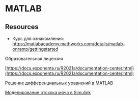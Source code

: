 # MATLAB

## Resources

- Курс для ознакомления: https://matlabacademy.mathworks.com/details/matlab-onramp/gettingstarted

Образовательная лицензия

[https://docs.exponenta.ru/R2021a/documentation-center.html](https://docs.exponenta.ru/R2021a/documentation-center.html)

[Решение дифференциальных уравнений в MATLAB](MATLAB/Решение%20дифференциальных%20уравнений%20в%20MATLAB.md)

[Моделирование отскока мяча в Simulink](MATLAB/Моделирование%20отскока%20мяча%20в%20Simulink.md)